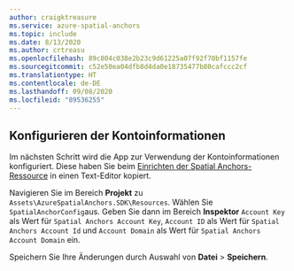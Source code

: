 ```yaml
---
author: craigktreasure
ms.service: azure-spatial-anchors
ms.topic: include
ms.date: 8/13/2020
ms.author: crtreasu
ms.openlocfilehash: 89c804c038e2b23c9d61225a07f92f70bf1157fe
ms.sourcegitcommit: c52e50ea04dfb8d4da0e18735477b80cafccc2cf
ms.translationtype: HT
ms.contentlocale: de-DE
ms.lasthandoff: 09/08/2020
ms.locfileid: "89536255"
---
```

## <a name="configure-the-account-information"></a>Konfigurieren der Kontoinformationen

Im nächsten Schritt wird die App zur Verwendung der Kontoinformationen konfiguriert. Diese haben Sie beim [Einrichten der Spatial Anchors-Ressource](#create-a-spatial-anchors-resource) in einen Text-Editor kopiert.

Navigieren Sie im Bereich **Projekt** zu `Assets\AzureSpatialAnchors.SDK\Resources`. Wählen Sie `SpatialAnchorConfig`aus. Geben Sie dann im Bereich **Inspektor** `Account Key` als Wert für `Spatial Anchors Account Key`, `Account ID` als Wert für `Spatial Anchors Account Id` und `Account Domain` als Wert für `Spatial Anchors Account Domain` ein.

Speichern Sie Ihre Änderungen durch Auswahl von **Datei** > **Speichern**.

